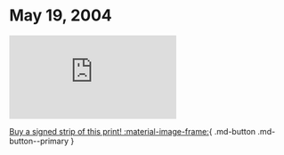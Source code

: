 # May 19, 2004

![](https://www.achewood.com/comic.php?date=05192004)

[Buy a signed strip of this print! :material-image-frame:](https://achewood-holiday-pop-up.myshopify.com/products/strip#05192004){ .md-button .md-button--primary }
